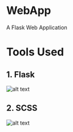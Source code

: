 # WebApp
A Flask Web Application

# Tools Used
## 1. Flask

![alt text](https://cdn-images-1.medium.com/max/1600/1*Ou6FFJJD3zhcIUU8wBZqIw.png)

## 2. SCSS

![alt text](https://sass-lang.com/assets/img/logos/logo-b6e1ef6e.svg)
